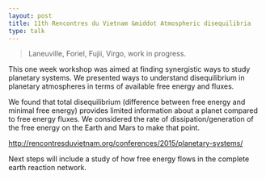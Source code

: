 ```yaml
---
layout: post
title: 11th Rencontres du Vietnam &middot Atmospheric disequilibria
type: talk
---
```


>Laneuville, Foriel, Fujii, Virgo, work in progress.

This one week workshop was aimed at finding synergistic ways to study planetary systems. We
presented ways to understand disequilibrium in planetary atmospheres in terms of available free
energy and fluxes.

We found that total disequilibrium (difference between free energy and minimal free energy) provides
limited information about a planet compared to free energy fluxes. We considered the rate of
dissipation/generation of the free energy on the Earth and Mars to make that point.

http://rencontresduvietnam.org/conferences/2015/planetary-systems/

Next steps will include a study of how free energy flows in the complete earth reaction network.

